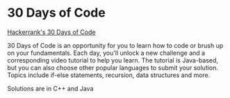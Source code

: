 # 30 Days of Code

[Hackerrank's 30 Days of Code](https://www.hackerrank.com/domains/tutorials/30-days-of-code)

30 Days of Code is an opportunity for you to learn how to code or brush up on your fundamentals. Each day, you'll unlock a new challenge and a corresponding video tutorial to help you learn.
The tutorial is Java-based, but you can also choose other popular languages to submit your solution. Topics include if-else statements, recursion, data structures and more.

Solutions are in C++ and Java
